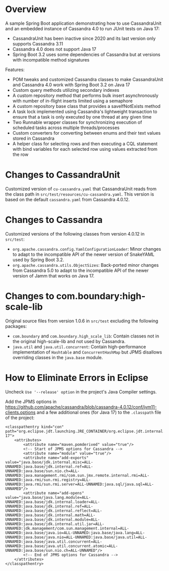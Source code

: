 # Overview

A sample Spring Boot application demonstrating how to use CassandraUnit and an embedded instance of Cassandra 4.0 to run JUnit tests on Java 17:
* CassandraUnit has been inactive since 2020 and its last version only supports Cassandra 3.11
* Cassandra 4.0 does not support Java 17
* Spring Boot 3.2 uses some dependencies of Cassandra but at versions with incompatible method signatures

Features:
* POM tweaks and customized Cassandra classes to make CassandraUnit and Cassandra 4.0 work with Spring Boot 3.2 on Java 17
* Custom query methods utilizing secondary indexes
* A custom repository method that performs bulk insert asynchronously with number of in-flight inserts limited using a semaphore
* A custom repository base class that provides a saveIfNotExists method
* A task lock implemented using Cassandra's lightweight transaction to ensure that a task is only executed by one thread at any given time
* Two Runnable wrapper classes for synchronizing execution of scheduled tasks across multiple threads/processes
* Custom converters for converting between enums and their text values stored in Cassandra
* A helper class for selecting rows and then executing a CQL statement with bind variables for each selected row using values extracted from the row


# Changes to CassandraUnit

Customized version of `cu-cassandra.yaml` that CassandraUnit reads from the class path in `src/test/resources/cu-cassandra.yaml`. This version is based on the default `cassandra.yaml` from Cassandra 4.0.12.


# Changes to Cassandra

Customized versions of the following classes from version 4.0.12 in `src/test`:

* `org.apache.cassandra.config.YamlConfigurationLoader`: Minor changes to adapt to the incompatible API of the newer version of SnakeYAML used by Spring Boot 3.2.
* `org.apache.cassandra.utils.ObjectSizes`: Back-ported minor changes from Cassandra 5.0 to adapt to the incompatible API of the newer version of Jamm that works on Java 17.


# Changes to com.boundary:high-scale-lib

Original source files from version 1.0.6 in `src/test` excluding the following packages:

* `com.boundary` and `com.boundary.high_scale_lib`: Contain classes not in the original high-scale-lib and not used by Cassandra.
* `java.util` and `java.util.concurrent`: Contain high-performance implementation of `Hashtable` and `ConcurrentHashMap` but JPMS disallows overriding classes in the `java.base` module.


# How to Eliminate Errors in Eclipse

Uncheck `Use '--release' option` in the project's Java Compiler settings.

Add the JPMS options in https://github.com/apache/cassandra/blob/cassandra-4.0.12/conf/jvm11-clients.options and a few additional ones (for Java 17) to the `.classpath` file of the project:

```
<classpathentry kind="con" path="org.eclipse.jdt.launching.JRE_CONTAINER/org.eclipse.jdt.internal.debug.ui.launcher.StandardVMType/JavaSE-17">
	<attributes>
		<attribute name="maven.pomderived" value="true"/>
		<!-- Start of JPMS options for Cassandra -->
		<attribute name="module" value="true"/>
		<attribute name="add-exports" value="java.base/jdk.internal.misc=ALL-UNNAMED:java.base/jdk.internal.ref=ALL-UNNAMED:java.base/sun.nio.ch=ALL-UNNAMED:java.management.rmi/com.sun.jmx.remote.internal.rmi=ALL-UNNAMED:java.rmi/sun.rmi.registry=ALL-UNNAMED:java.rmi/sun.rmi.server=ALL-UNNAMED:java.sql/java.sql=ALL-UNNAMED"/>
		<attribute name="add-opens" value="java.base/java.lang.module=ALL-UNNAMED:java.base/jdk.internal.loader=ALL-UNNAMED:java.base/jdk.internal.ref=ALL-UNNAMED:java.base/jdk.internal.reflect=ALL-UNNAMED:java.base/jdk.internal.math=ALL-UNNAMED:java.base/jdk.internal.module=ALL-UNNAMED:java.base/jdk.internal.util.jar=ALL-UNNAMED:jdk.management/com.sun.management.internal=ALL-UNNAMED:java.base/java.io=ALL-UNNAMED:java.base/java.lang=ALL-UNNAMED:java.base/java.nio=ALL-UNNAMED:java.base/java.util=ALL-UNNAMED:java.base/java.util.concurrent=ALL-UNNAMED:java.base/java.util.concurrent.atomic=ALL-UNNAMED:java.base/sun.nio.ch=ALL-UNNAMED"/>
		<!-- End of JPMS options for Cassandra -->
	</attributes>
</classpathentry>
```
